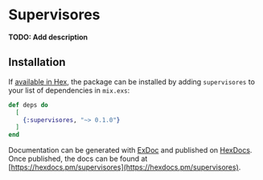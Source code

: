 # Supervisores

**TODO: Add description**

## Installation

If [available in Hex](https://hex.pm/docs/publish), the package can be installed
by adding `supervisores` to your list of dependencies in `mix.exs`:

```elixir
def deps do
  [
    {:supervisores, "~> 0.1.0"}
  ]
end
```

Documentation can be generated with [ExDoc](https://github.com/elixir-lang/ex_doc)
and published on [HexDocs](https://hexdocs.pm). Once published, the docs can
be found at [https://hexdocs.pm/supervisores](https://hexdocs.pm/supervisores).

